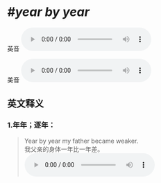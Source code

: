 # ***\#year by year*** 
英音
<audio src="./media/year by year1_AAC.aac" controls="controls"></audio>

美音
<audio src="./media/year by year2_AAC.aac" controls="controls"></audio>



  

英文释义
---
### 1.**年年；逐年：**  

 > Year by year my father became weaker.   
 > 我父亲的身体一年比一年差。    
<audio src="./media/4-year.aac" controls="controls"></audio>


